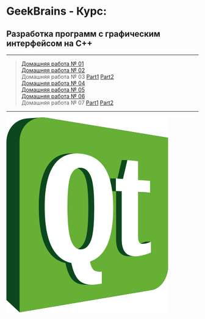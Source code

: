 # GeekBrains - Курс:
## Разработка программ с графическим интерфейсом на С++

-------------------------------
> [Домашняя работа № 01](Homework_01)</br>
> [Домашняя работа № 02](Homework_02)</br>
> Домашняя работа № 03 [Part1](Text_editor) [Part2](Homework_03) </br>
> [Домашняя работа № 04](Text_editor)</br>
> [Домашняя работа № 05](Text_editor)</br>
> [Домашняя работа № 06](Text_editor)</br>
> Домашняя работа № 07 [Part1](Text_editor) [Part2](Homework_07) </br>

-------------------------------
![Screenshot](QT_Logo.png "QT C++")
